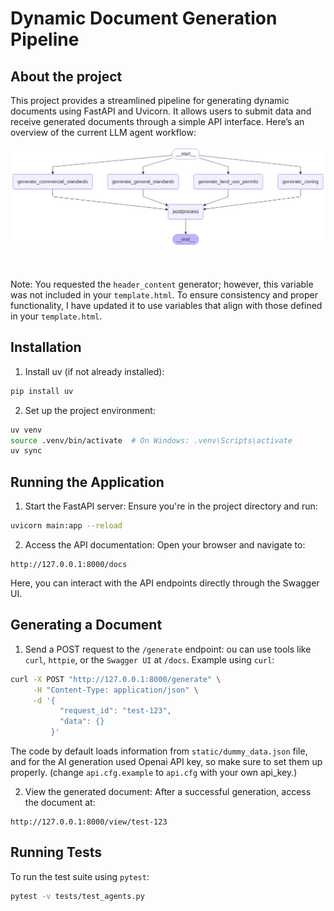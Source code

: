 # Dynamic Document Generation Pipeline

## About the project

This project provides a streamlined pipeline for generating dynamic documents using FastAPI and Uvicorn. It allows users to submit data and receive generated documents through a simple API interface.​
Here’s an overview of the current LLM agent workflow:

<div align="center">
    <img src="images/diagram.png" alt="Diagram"><br>
    <br><br>
</div>

Note: You requested the `header_content` generator; however, this variable was not included in your `template.html`. To ensure consistency and proper functionality, I have updated it to use variables that align with those defined in your `template.html`.

## Installation

1. Install uv (if not already installed):

```bash
pip install uv
```

2. Set up the project environment:

```bash
uv venv
source .venv/bin/activate  # On Windows: .venv\Scripts\activate
uv sync
```

## Running the Application

1. Start the FastAPI server:
Ensure you're in the project directory and run:

```bash
uvicorn main:app --reload
```

2. Access the API documentation:
Open your browser and navigate to:

```
http://127.0.0.1:8000/docs
```

Here, you can interact with the API endpoints directly through the Swagger UI.

## Generating a Document

1. Send a POST request to the `/generate` endpoint:
ou can use tools like `curl`, `httpie`, or the `Swagger UI` at `/docs`.
Example using `curl`:

```bash
curl -X POST "http://127.0.0.1:8000/generate" \
     -H "Content-Type: application/json" \
     -d '{
           "request_id": "test-123",
           "data": {}
         }'
```

The code by default loads information from `static/dummy_data.json` file, and for the AI generation used Openai API key, so make sure to set them up properly. (change `api.cfg.example` to `api.cfg` with your own api_key.)

2. View the generated document:
After a successful generation, access the document at:

```
http://127.0.0.1:8000/view/test-123
```

## Running Tests

To run the test suite using `pytest`:

```bash
pytest -v tests/test_agents.py
```
